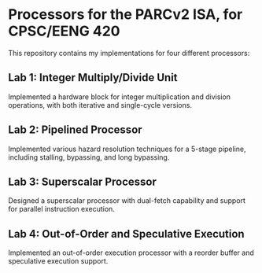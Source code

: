 # Processors for the PARCv2 ISA, for CPSC/EENG 420

This repository contains my implementations for four different processors:

## Lab 1: Integer Multiply/Divide Unit

Implemented a hardware block for integer multiplication and division operations, with both iterative and single-cycle versions.

## Lab 2: Pipelined Processor

Implemented various hazard resolution techniques for a 5-stage pipeline, including stalling, bypassing, and long bypassing.

## Lab 3: Superscalar Processor

Designed a superscalar processor with dual-fetch capability and support for parallel instruction execution.

## Lab 4: Out-of-Order and Speculative Execution

Implemented an out-of-order execution processor with a reorder buffer and speculative execution support.

